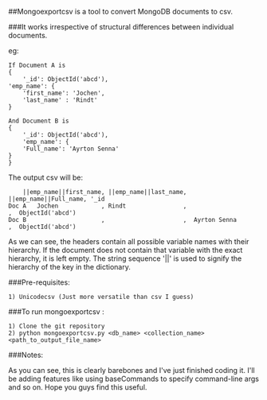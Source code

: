 ##Mongoexportcsv is a tool to convert MongoDB documents to csv.

###It works irrespective of structural differences between individual documents. 

eg: 

    If Document A is
    {
    	'_id': ObjectId('abcd'),
	'emp_name': {
		'first_name': 'Jochen',
		'last_name' : 'Rindt'
	}
	
    And Document B is
    {	
    	'_id': ObjectId('abcd'),
    	'emp_name': {
		'Full_name': 'Ayrton Senna'
	}
    }


The output csv will be:

		||emp_name||first_name, ||emp_name||last_name, ||emp_name||Full_name, '_id
	Doc A	Jochen		      , Rindt                ,                      ,  ObjectId('abcd')
	Doc B   	              ,                      ,  Ayrton Senna        ,  ObjectId('abcd')

As we can see, the headers contain all possible variable names with 
their hierarchy. If the document does not contain that variable with the
exact hierarchy, it is left empty.
The string sequence '||' is used to signify the hierarchy of the
key in the dictionary.

###Pre-requisites:

	1) Unicodecsv (Just more versatile than csv I guess)

###To run mongoexportcsv : 

	1) Clone the git repository
	2) python mongoexportcsv.py <db_name> <collection_name> <path_to_output_file_name>

###Notes:

As you can see, this is clearly barebones and I've just finished coding it.
I'll be adding features like using baseCommands to specify command-line args
and so on.
Hope you guys find this useful.
